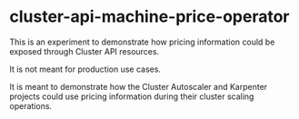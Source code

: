 # cluster-api-machine-price-operator

This is an experiment to demonstrate how pricing information could be exposed
through Cluster API resources.

It is not meant for production use cases.

It is meant to demonstrate how the Cluster Autoscaler and Karpenter projects
could use pricing information during their cluster scaling operations.

